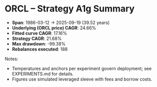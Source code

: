 # ORCL – Strategy A1g Summary

- **Span**: 1986-03-12 → 2025-09-19 (39.52 years)
- **Underlying (ORCL price) CAGR**: 24.66%
- **Fitted curve CAGR**: 17.16%
- **Strategy CAGR**: 21.68%
- **Max drawdown**: -99.38%
- **Rebalances executed**: 188

Notes:

- Temperatures and anchors per experiment govern deployment; see EXPERIMENTS.md for details.
- Figures use simulated leveraged sleeve with fees and borrow costs.
